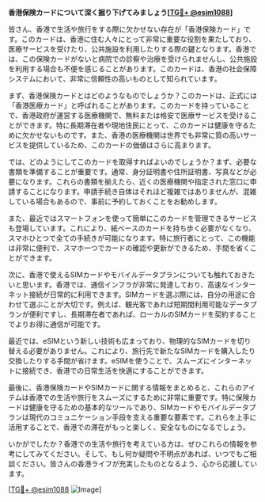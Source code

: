 **香港保険カードについて深く掘り下げてみましょう[[TG💪+ @esim1088](https://t.me/s/esim1088)]**

皆さん、香港で生活や旅行をする際に欠かせない存在が「香港保険カード」です。このカードは、香港に住む人々にとって非常に重要な役割を果たしており、医療サービスを受けたり、公共施設を利用したりする際の鍵となります。香港では、この保険カードがないと病院での診察や治療を受けられませんし、公共施設を利用する場合も不便を感じることがあります。このカードは、香港の社会保障システムにおいて、非常に信頼性の高いものとして知られています。

まず、香港保険カードとはどのようなものでしょうか？このカードは、正式には「香港医療カード」と呼ばれることがあります。このカードを持っていることで、香港政府が運営する医療機関で、無料または格安で医療サービスを受けることができます。特に長期滞在者や現地住民にとって、このカードは健康を守るために欠かせないものです。また、香港の医療機関は世界でも非常に質の高いサービスを提供しているため、このカードの価値はさらに高まります。

では、どのようにしてこのカードを取得すればよいのでしょうか？まず、必要な書類を準備することが重要です。通常、身分証明書や住所証明書、写真などが必要になります。これらの書類を揃えたら、近くの医療機関や指定された窓口に申請することになります。申請手続き自体はそれほど複雑ではありませんが、混雑している場合もあるので、事前に予約しておくことをお勧めします。

また、最近ではスマートフォンを使って簡単にこのカードを管理できるサービスも登場しています。これにより、紙ベースのカードを持ち歩く必要がなくなり、スマホひとつで全ての手続きが可能になります。特に旅行者にとって、この機能は非常に便利で、スマホ一つでカードの確認や更新ができるため、手間を省くことができます。

次に、香港で使えるSIMカードやモバイルデータプランについても触れておきたいと思います。香港では、通信インフラが非常に発達しており、高速なインターネット接続が日常的に利用できます。SIMカードを選ぶ際には、自分の用途に合わせて選ぶことが大切です。例えば、観光客であれば短期間利用可能なデータプランが便利ですし、長期滞在者であれば、ローカルのSIMカードを契約することでよりお得に通信が可能です。

最近では、eSIMという新しい技術も広まっており、物理的なSIMカードを切り替える必要がありません。これにより、旅行先で新たなSIMカードを購入したり交換したりする手間が省けます。eSIMを使うことで、スムーズにインターネットに接続でき、香港での日常生活を快適にすることができます。

最後に、香港保険カードやSIMカードに関する情報をまとめると、これらのアイテムは香港での生活や旅行をスムーズにするために非常に重要です。特に保険カードは健康を守るための基本的なツールであり、SIMカードやモバイルデータプランは現代のコミュニケーション手段を支える重要な要素です。これらを上手に活用することで、香港での滞在がもっと楽しく、安全なものになるでしょう。

いかがでしたか？香港での生活や旅行を考えている方は、ぜひこれらの情報を参考にしてみてください。そして、もし何か疑問や不明点があれば、いつでもご相談ください。皆さんの香港ライフが充実したものとなるよう、心から応援しています。

[[TG💪+ @esim1088](https://t.me/s/esim1088) ![Image](https://i.postimg.cc/Y0z9fWf4/image.png)]